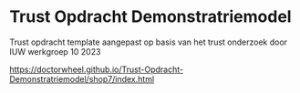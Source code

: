 # Trust Opdracht Demonstratriemodel
 Trust opdracht template aangepast op basis van het trust onderzoek door IUW werkgroep 10  2023

https://doctorwheel.github.io/Trust-Opdracht-Demonstratriemodel/shop7/index.html